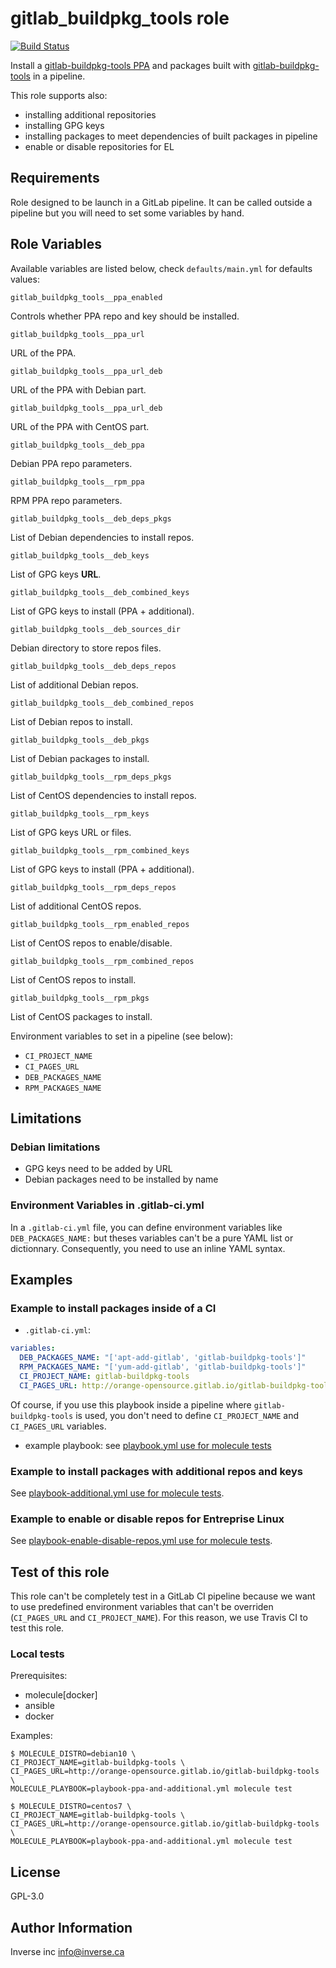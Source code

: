 gitlab_buildpkg_tools role
==========================

[![Build Status](https://travis-ci.org/inverse-inc/ansible-role-gitlab-buildpkg-tools.svg?branch=master)](https://travis-ci.org/inverse-inc/ansible-role-gitlab-buildpkg-tools)

Install a [gitlab-buildpkg-tools PPA](http://orange-opensource.gitlab.io/gitlab-buildpkg-tools/)
and packages built with [gitlab-buildpkg-tools](https://gitlab.com/Orange-OpenSource/gitlab-buildpkg-tools) in a pipeline.

This role supports also:

* installing additional repositories
* installing GPG keys
* installing packages to meet dependencies of built packages in pipeline
* enable or disable repositories for EL

Requirements
------------

Role designed to be launch in a GitLab pipeline. It can be called outside a
pipeline but you will need to set some variables by hand.

Role Variables
--------------

Available variables are listed below, check `defaults/main.yml` for defaults values:

    gitlab_buildpkg_tools__ppa_enabled

Controls whether PPA repo and key should be installed.

    gitlab_buildpkg_tools__ppa_url

URL of the PPA.

    gitlab_buildpkg_tools__ppa_url_deb

URL of the PPA with Debian part.

    gitlab_buildpkg_tools__ppa_url_deb

URL of the PPA with CentOS part.

    gitlab_buildpkg_tools__deb_ppa

Debian PPA repo parameters.

    gitlab_buildpkg_tools__rpm_ppa

RPM PPA repo parameters.

    gitlab_buildpkg_tools__deb_deps_pkgs

List of Debian dependencies to install repos.

    gitlab_buildpkg_tools__deb_keys

List of GPG keys **URL**.

    gitlab_buildpkg_tools__deb_combined_keys

List of GPG keys to install (PPA + additional).

    gitlab_buildpkg_tools__deb_sources_dir

Debian directory to store repos files.

    gitlab_buildpkg_tools__deb_deps_repos

List of additional Debian repos.

    gitlab_buildpkg_tools__deb_combined_repos

List of Debian repos to install.

    gitlab_buildpkg_tools__deb_pkgs

List of Debian packages to install.

    gitlab_buildpkg_tools__rpm_deps_pkgs

List of CentOS dependencies to install repos.

    gitlab_buildpkg_tools__rpm_keys

List of GPG keys URL or files.

    gitlab_buildpkg_tools__rpm_combined_keys

List of GPG keys to install (PPA + additional).

    gitlab_buildpkg_tools__rpm_deps_repos

List of additional CentOS repos.

    gitlab_buildpkg_tools__rpm_enabled_repos

List of CentOS repos to enable/disable.

    gitlab_buildpkg_tools__rpm_combined_repos

List of CentOS repos to install.

    gitlab_buildpkg_tools__rpm_pkgs

List of CentOS packages to install.


Environment variables to set in a pipeline (see below):
* `CI_PROJECT_NAME`
* `CI_PAGES_URL`
* `DEB_PACKAGES_NAME`
* `RPM_PACKAGES_NAME`


Limitations
-----------

### Debian limitations ###

- GPG keys need to be added by URL
- Debian packages need to be installed by name

### Environment Variables in .gitlab-ci.yml  ###

In a `.gitlab-ci.yml` file, you can define environment variables like
`DEB_PACKAGES_NAME:` but theses variables can't be a pure YAML list or
dictionnary. Consequently, you need to use an inline YAML syntax.

Examples
--------

### Example to install packages **inside** of a CI  ###


  * `.gitlab-ci.yml`:

```yaml
variables:
  DEB_PACKAGES_NAME: "['apt-add-gitlab', 'gitlab-buildpkg-tools']"
  RPM_PACKAGES_NAME: "['yum-add-gitlab', 'gitlab-buildpkg-tools']"
  CI_PROJECT_NAME: gitlab-buildpkg-tools
  CI_PAGES_URL: http://orange-opensource.gitlab.io/gitlab-buildpkg-tools
```

Of course, if you use this playbook inside a pipeline where
`gitlab-buildpkg-tools` is used, you don't need to define `CI_PROJECT_NAME`
and `CI_PAGES_URL` variables.

  * example playbook: see [playbook.yml use for molecule tests](molecule/default/playbook.yml)


### Example to install packages with additional repos and keys ###

See [playbook-additional.yml use for molecule
tests](molecule/default/playbook-additional.yml).

### Example to enable or disable repos for Entreprise Linux ###

See [playbook-enable-disable-repos.yml use for molecule
tests](molecule/default/playbook-enable-disable-repos.yml).


Test of this role
-----------------

This role can't be completely test in a GitLab CI pipeline because we want to
use predefined environment variables that can't be overriden (`CI_PAGES_URL`
and `CI_PROJECT_NAME`). For this reason, we use Travis CI to test this role.

### Local tests ###

Prerequisites:
- molecule[docker]
- ansible
- docker

Examples:
```shell
$ MOLECULE_DISTRO=debian10 \
CI_PROJECT_NAME=gitlab-buildpkg-tools \
CI_PAGES_URL=http://orange-opensource.gitlab.io/gitlab-buildpkg-tools \
MOLECULE_PLAYBOOK=playbook-ppa-and-additional.yml molecule test

$ MOLECULE_DISTRO=centos7 \
CI_PROJECT_NAME=gitlab-buildpkg-tools \
CI_PAGES_URL=http://orange-opensource.gitlab.io/gitlab-buildpkg-tools \
MOLECULE_PLAYBOOK=playbook-ppa-and-additional.yml molecule test
```


License
-------

GPL-3.0

Author Information
------------------

Inverse inc <info@inverse.ca>
